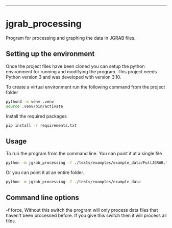 ---
# jgrab_processing

Program for processing and graphing the data in JGRAB files.

## Setting up the environment

Once the project files have been cloned you can setup the python environment for running and modifying the program. This project needs Python version 3 and was developed with version 3.10.

To create a virtual environment run the following command from the project folder

```bash
python3 -m venv .venv
source .venv/bin/activate
```

Install the required packages

```bash
pip install -r requirements.txt
```

## Usage

To run the program from the command line. You can point it at a single file

```bash
python -m jgrab_processing -f ./tests/examples/example_data/FullJGRAB.txt
```

Or you can point it at an entire folder.

```bash
python -m jgrab_processing -f ./tests/examples/example_data
```

## Command line options
-f force, Without this switch the program will only process data files that haven't been processed before. If you give this switch then it will process all files.